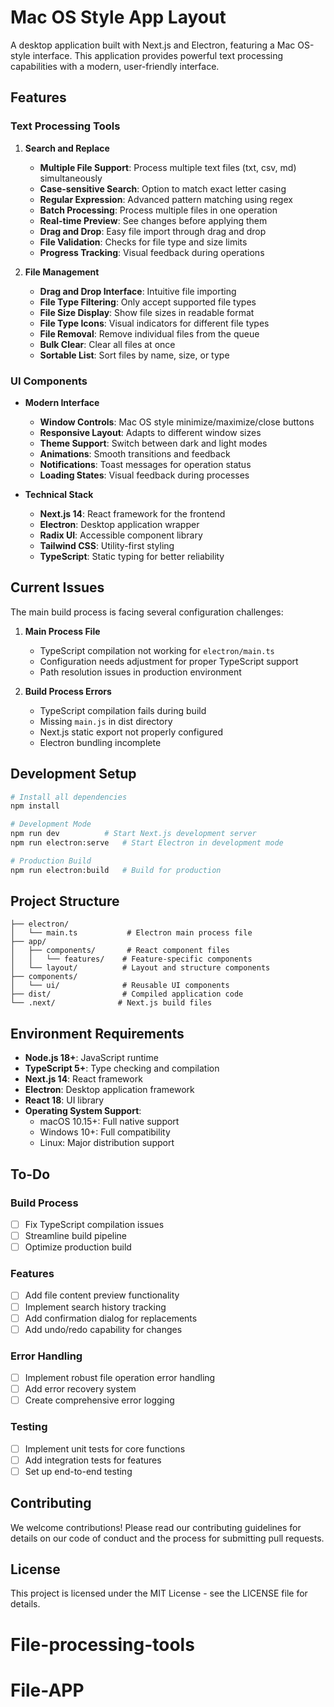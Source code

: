 # Mac OS Style App Layout

A desktop application built with Next.js and Electron, featuring a Mac OS-style interface. This application provides powerful text processing capabilities with a modern, user-friendly interface.

## Features

### Text Processing Tools

1. **Search and Replace**
   - **Multiple File Support**: Process multiple text files (txt, csv, md) simultaneously
   - **Case-sensitive Search**: Option to match exact letter casing
   - **Regular Expression**: Advanced pattern matching using regex
   - **Batch Processing**: Process multiple files in one operation
   - **Real-time Preview**: See changes before applying them
   - **Drag and Drop**: Easy file import through drag and drop
   - **File Validation**: Checks for file type and size limits
   - **Progress Tracking**: Visual feedback during operations

2. **File Management**
   - **Drag and Drop Interface**: Intuitive file importing
   - **File Type Filtering**: Only accept supported file types
   - **File Size Display**: Show file sizes in readable format
   - **File Type Icons**: Visual indicators for different file types
   - **File Removal**: Remove individual files from the queue
   - **Bulk Clear**: Clear all files at once
   - **Sortable List**: Sort files by name, size, or type

### UI Components

- **Modern Interface**
  - **Window Controls**: Mac OS style minimize/maximize/close buttons
  - **Responsive Layout**: Adapts to different window sizes
  - **Theme Support**: Switch between dark and light modes
  - **Animations**: Smooth transitions and feedback
  - **Notifications**: Toast messages for operation status
  - **Loading States**: Visual feedback during processes

- **Technical Stack**
  - **Next.js 14**: React framework for the frontend
  - **Electron**: Desktop application wrapper
  - **Radix UI**: Accessible component library
  - **Tailwind CSS**: Utility-first styling
  - **TypeScript**: Static typing for better reliability

## Current Issues

The main build process is facing several configuration challenges:

1. **Main Process File**
   - TypeScript compilation not working for `electron/main.ts`
   - Configuration needs adjustment for proper TypeScript support
   - Path resolution issues in production environment

2. **Build Process Errors**
   - TypeScript compilation fails during build
   - Missing `main.js` in dist directory
   - Next.js static export not properly configured
   - Electron bundling incomplete

## Development Setup

```bash
# Install all dependencies
npm install

# Development Mode
npm run dev          # Start Next.js development server
npm run electron:serve   # Start Electron in development mode

# Production Build
npm run electron:build   # Build for production
```

## Project Structure

```
├── electron/
│   └── main.ts           # Electron main process file
├── app/
│   ├── components/       # React component files
│   │   └── features/    # Feature-specific components
│   └── layout/          # Layout and structure components
├── components/
│   └── ui/              # Reusable UI components
├── dist/                # Compiled application code
└── .next/              # Next.js build files
```

## Environment Requirements

- **Node.js 18+**: JavaScript runtime
- **TypeScript 5+**: Type checking and compilation
- **Next.js 14**: React framework
- **Electron**: Desktop application framework
- **React 18**: UI library
- **Operating System Support**:
  - macOS 10.15+: Full native support
  - Windows 10+: Full compatibility
  - Linux: Major distribution support

## To-Do

### Build Process
- [ ] Fix TypeScript compilation issues
- [ ] Streamline build pipeline
- [ ] Optimize production build

### Features
- [ ] Add file content preview functionality
- [ ] Implement search history tracking
- [ ] Add confirmation dialog for replacements
- [ ] Add undo/redo capability for changes

### Error Handling
- [ ] Implement robust file operation error handling
- [ ] Add error recovery system
- [ ] Create comprehensive error logging

### Testing
- [ ] Implement unit tests for core functions
- [ ] Add integration tests for features
- [ ] Set up end-to-end testing

## Contributing

We welcome contributions! Please read our contributing guidelines for details on our code of conduct and the process for submitting pull requests.

## License

This project is licensed under the MIT License - see the LICENSE file for details.

# File-processing-tools
# File-APP
